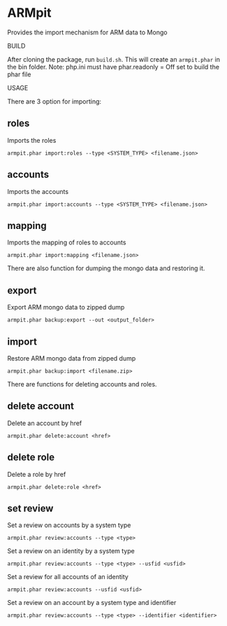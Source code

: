 # ARMpit

Provides the import mechanism for ARM data to Mongo

BUILD

After cloning the package, run `build.sh`. This will create an `armpit.phar`
in the bin folder. Note: php.ini must have phar.readonly = Off set to build 
the phar file

USAGE

There are 3 option for importing:

## roles
Imports the roles
```
armpit.phar import:roles --type <SYSTEM_TYPE> <filename.json>
```

## accounts
Imports the accounts
```
armpit.phar import:accounts --type <SYSTEM_TYPE> <filename.json>
```

## mapping
Imports the mapping of roles to accounts
```
armpit.phar import:mapping <filename.json>
```

There are also function for dumping the mongo data and restoring it.

## export
Export ARM mongo data to zipped dump
```
armpit.phar backup:export --out <output_folder>
```

## import
Restore ARM mongo data from zipped dump
```
armpit.phar backup:import <filename.zip>
```

There are functions for deleting accounts and roles.

## delete account
Delete an account by href
```
armpit.phar delete:account <href>
```

## delete role
Delete a role by href
```
armpit.phar delete:role <href>
```
## set review
Set a review on accounts by a system type
```
armpit.phar review:accounts --type <type>
```

Set a review on an identity by a system type
```
armpit.phar review:accounts --type <type> --usfid <usfid>
```

Set a review for all accounts of an identity
```
armpit.phar review:accounts --usfid <usfid>
```

Set a review on an account by a system type and identifier
```
armpit.phar review:accounts --type <type> --identifier <identifier>
```
